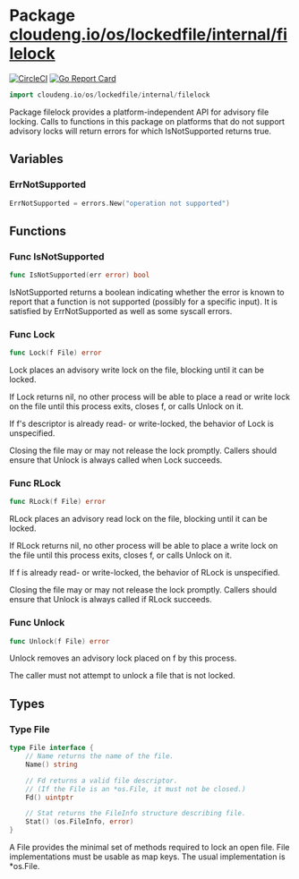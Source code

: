 # Package [cloudeng.io/os/lockedfile/internal/filelock](https://pkg.go.dev/cloudeng.io/os/lockedfile/internal/filelock?tab=doc)
[![CircleCI](https://circleci.com/gh/cloudengio/go.gotools.svg?style=svg)](https://circleci.com/gh/cloudengio/go.gotools) [![Go Report Card](https://goreportcard.com/badge/cloudeng.io/os/lockedfile/internal/filelock)](https://goreportcard.com/report/cloudeng.io/os/lockedfile/internal/filelock)

```go
import cloudeng.io/os/lockedfile/internal/filelock
```

Package filelock provides a platform-independent API for advisory file
locking. Calls to functions in this package on platforms that do not support
advisory locks will return errors for which IsNotSupported returns true.

## Variables
### ErrNotSupported
```go
ErrNotSupported = errors.New("operation not supported")

```



## Functions
### Func IsNotSupported
```go
func IsNotSupported(err error) bool
```
IsNotSupported returns a boolean indicating whether the error is known to
report that a function is not supported (possibly for a specific input).
It is satisfied by ErrNotSupported as well as some syscall errors.

### Func Lock
```go
func Lock(f File) error
```
Lock places an advisory write lock on the file, blocking until it can be
locked.

If Lock returns nil, no other process will be able to place a read or write
lock on the file until this process exits, closes f, or calls Unlock on it.

If f's descriptor is already read- or write-locked, the behavior of Lock is
unspecified.

Closing the file may or may not release the lock promptly. Callers should
ensure that Unlock is always called when Lock succeeds.

### Func RLock
```go
func RLock(f File) error
```
RLock places an advisory read lock on the file, blocking until it can be
locked.

If RLock returns nil, no other process will be able to place a write lock on
the file until this process exits, closes f, or calls Unlock on it.

If f is already read- or write-locked, the behavior of RLock is unspecified.

Closing the file may or may not release the lock promptly. Callers should
ensure that Unlock is always called if RLock succeeds.

### Func Unlock
```go
func Unlock(f File) error
```
Unlock removes an advisory lock placed on f by this process.

The caller must not attempt to unlock a file that is not locked.



## Types
### Type File
```go
type File interface {
	// Name returns the name of the file.
	Name() string

	// Fd returns a valid file descriptor.
	// (If the File is an *os.File, it must not be closed.)
	Fd() uintptr

	// Stat returns the FileInfo structure describing file.
	Stat() (os.FileInfo, error)
}
```
A File provides the minimal set of methods required to lock an open file.
File implementations must be usable as map keys. The usual implementation is
*os.File.





